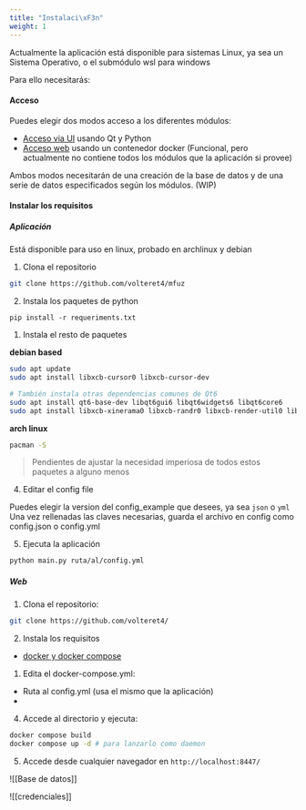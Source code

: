 ```yaml
---
title: "Instalaci\xF3n"
weight: 1
---
```


Actualmente la aplicación está disponible para sistemas Linux, ya sea un Sistema Operativo, o el submódulo wsl para windows

Para ello necesitarás:

#### Acceso

Puedes elegir dos modos acceso a los diferentes módulos:
- [Acceso via UI](https://volteret4.github.io/music-fuzzy-doc/modulos/index.html) usando Qt y Python
- [Acceso web](https://volteret4.github.io/music-fuzzy-doc/web_docker/index.html) usando un contenedor docker (Funcional, pero actualmente no contiene todos los módulos que la aplicación si provee)

Ambos modos necesitarán de una creación de la base de datos y de una serie de datos especificados según los módulos. (WIP)

#### Instalar los requisitos

##### Aplicación

Está disponible para uso en linux, probado en archlinux y debian

1. Clona el repositorio
```bash
git clone https://github.com/volteret4/mfuz 
```

2. Instala los paquetes de python
```
pip install -r requeriments.txt
```

1. Instala el resto de paquetes

**debian based**
```sh
sudo apt update
sudo apt install libxcb-cursor0 libxcb-cursor-dev

# También instala otras dependencias comunes de Qt6
sudo apt install qt6-base-dev libqt6gui6 libqt6widgets6 libqt6core6
sudo apt install libxcb-xinerama0 libxcb-randr0 libxcb-render-util0 libxcb-keysyms1
```

**arch linux**
```sh
pacman -S  
```

> Pendientes de ajustar la necesidad imperiosa de todos estos paquetes a alguno menos

4.  Editar el config file

Puedes elegir la version del config_example que desees, ya sea `json` o `yml`
Una vez rellenadas las claves necesarias, guarda el archivo en config como config.json o config.yml

5. Ejecuta la aplicación
```sh
python main.py ruta/al/config.yml
```

##### Web

1. Clona el repositorio:
```sh
git clone https://github.com/volteret4/
```

2. Instala los requisitos 
- [docker y docker compose](https://volteret4.github.io/music-fuzzy-doc/credenciales/docker/index.html)

1. Edita el docker-compose.yml:
- Ruta al config.yml (usa el mismo que la aplicación)
- 

4. Accede al directorio y ejecuta:
```sh
docker compose build 
docker compose up -d # para lanzarlo como daemon
```

5. Accede desde cualquier navegador en `http://localhost:8447/`

![[Base de datos]]





![[credenciales]]